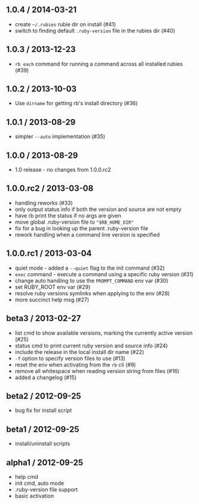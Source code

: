 ## 1.0.4 / 2014-03-21

* create `~/.rubies` rubie dir on install (#41)
* switch to finding default `.ruby-version` file in the rubies dir (#40)

## 1.0.3 / 2013-12-23

* `rb each` command for running a command across all installed rubies (#39)

## 1.0.2 / 2013-10-03

* Use `dirname` for getting rb's install directory (#36)

## 1.0.1 / 2013-08-29

* simpler `--auto` implementation (#35)

## 1.0.0 / 2013-08-29

* 1.0 release - no changes from 1.0.0.rc2

## 1.0.0.rc2 / 2013-03-08

* handling reworks (#33)
 * only output status info if both the version and source are not empty
 * have rb print the status if no args are given
 * move global .ruby-version file to `"$RB_HOME_DIR"`
 * fix for a bug in looking up the parent .ruby-version file
 * rework handling when a command line version is specified

## 1.0.0.rc1 / 2013-03-04

* quiet mode - added a `--quiet` flag to the init command (#32)
* `exec` command - execute a command using a specific ruby version (#31)
* change auto handling to use the `PROMPT_COMMAND` env var (#30)
* set RUBY_ROOT env var (#29)
* resolve ruby versions symlinks when applying to the env (#28)
* more succinct help msg (#27)

## beta3 / 2013-02-27

* list cmd to show available versions, marking the currently active version (#25)
* status cmd to print current ruby version and source info (#24)
* include the release in the local install dir name (#22)
* `-f` option to specify version files to use (#13)
* reset the env when activating from the `rb` cli (#9)
* remove all whitespace when reading version string from files (#16)
* added a changelog (#15)

## beta2 / 2012-09-25

* bug fix for install script

## beta1 / 2012-09-25

* install/uninstall scripts

## alpha1 / 2012-09-25

* help cmd
* init cmd, auto mode
* .ruby-version file support
* basic activation
